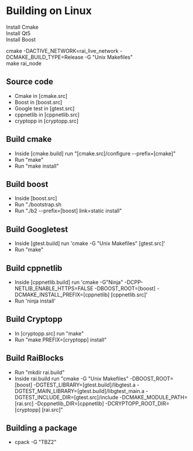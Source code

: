 # Building on Linux

Install Cmake  
Install Qt5  
Install Boost  

cmake -DACTIVE_NETWORK=rai_live_network -DCMAKE_BUILD_TYPE=Release -G "Unix Makefiles"  
make rai_node  

## Source code
* Cmake in [cmake.src]
* Boost in [boost.src]
* Google test in [gtest.src]
* cppnetlib in [cppnetlib.src]
* cryptopp in [cryptopp.src]

## Build cmake
* Inside [cmake.build] run "[cmake.src]/configure --prefix=[cmake]"
* Run "make"
* Run "make install"

## Build boost
* Inside [boost.src]
* Run "./bootstrap.sh
* Run "./b2 --prefix=[boost] link=static install"

## Build Googletest
* Inside [gtest.build] run 'cmake -G "Unix Makefiles" [gtest.src]'
* Run "make"

## Build cppnetlib
* Inside [cppnetlib.build] run 'cmake -G"Ninja" -DCPP-NETLIB_ENABLE_HTTPS=FALSE -DBOOST_ROOT=[boost] -DCMAKE_INSTALL_PREFIX=[cppnetlib] [cppnetlib.src]'
* Run 'ninja install'

## Build Cryptopp
* In [cryptopp.src] run "make"
* Run "make PREFIX=[cryptopp] install"

## Build RaiBlocks
* Run "mkdir rai.build"
* Inside rai.build run "cmake -G "Unix Makefiles" -DBOOST_ROOT=[boost] -DGTEST_LIBRARY=[gtest.build]/libgtest.a -DGTEST_MAIN_LIBRARY=[gtest.build]/libgtest_main.a -DGTEST_INCLUDE_DIR=[gtest.src]/include -DCMAKE_MODULE_PATH=[rai.src] -Dcppnetlib_DIR=[cppnetlib] -DCRYPTOPP_ROOT_DIR=[cryptopp] [rai.src]"

## Building a package
* cpack -G "TBZ2"